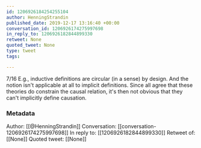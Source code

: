 ```yaml
---
id: 1206926184254255104
author: HenningStrandin
published_date: 2019-12-17 13:16:40 +00:00
conversation_id: 1206926174275997698
in_reply_to: 1206926182844899330
retweet: None
quoted_tweet: None
type: tweet
tags:

---
```


7/16  E.g., inductive definitions are circular (in a sense) by design. And the notion isn't applicable at all to implicit definitions. Since all agree that these theories do constrain the causal relation, it's then not obvious that they can't implicitly define causation.

### Metadata

Author: [[@HenningStrandin]]
Conversation: [[conversation-1206926174275997698]]
In reply to: [[1206926182844899330]]
Retweet of: [[None]]
Quoted tweet: [[None]]
